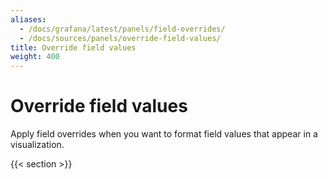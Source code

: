 ```yaml
---
aliases:
  - /docs/grafana/latest/panels/field-overrides/
  - /docs/sources/panels/override-field-values/
title: Override field values
weight: 400
---
```


# Override field values

Apply field overrides when you want to format field values that appear in a visualization.

{{< section >}}
